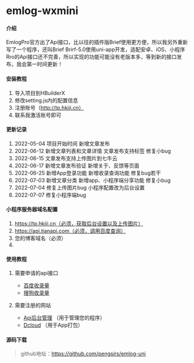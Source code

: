 # emlog-wxmini


#### 介绍
EmlogPro官方出了Api接口，比以往的插件版Brief使用更方便，所以我另外重新写了一个程序，还叫Brief
Brirf-5.0使用uni-app开发，适配安卓、iOS、小程序
Rro的Api接口还不完善，所以实现的功能可能没有老版本多，等到新的接口发布，我会第一时间更新！

#### 安装教程

1.  导入项目到HBuilderX
2.  修改setting.js内的配置信息
3.  注册账号（http://tp.hkiii.cn）
4.  联系我激活账号即可

#### 更新记录

1.  2022-05-04
	项目开始时间
	新增文章发布
2.  2022-06-12
	新增文章列表和文章详情
	文章发布支持标签
	修复小bug
3.  2022-06-15
	文章发布支持上传图片到七牛云 
4.  2022-06-17
	新增文章发布验证
	新增关于、反馈等页面
5.  2022-06-25
	新增App登录功能
	新增收录查询功能
	修复bug若干
6.  2022-07-03
    新增文章分类
	新增app、小程序端分享功能
	修复小bug
7.  2022-07-04
	修复上传图片bug
	小程序配置改为后台设置
8.  2022-07-07
	修复小程序端bug
	
	
#### 小程序服务器域名配置
1. https://tp.hkiii.cn（必须，获取后台设置以及上传图片）
2. https://api.tianapi.com（必须，调用百度查询）
3. 您的博客域名（必须） 
4. 
#### 使用教程
1. 需要申请的api接口
	* [百度收录量](https://www.tianapi.com/apiview/203)
	* [搜狗收录量](https://www.tianapi.com/apiview/204)

2. 需要注册的网站
	* [Api后台管理](https://tp.hkiii.cn) （用于管理您的程序）
	* [Dcloud](https://dev.dcloud.net.cn/) （用于App打包）

#### 源码下载
>   github地址：https://github.com/pengsirs/emlog-uni